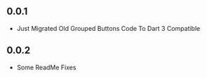 ## 0.0.1

* Just Migrated Old Grouped Buttons Code To Dart 3 Compatible 

## 0.0.2

* Some ReadMe Fixes


